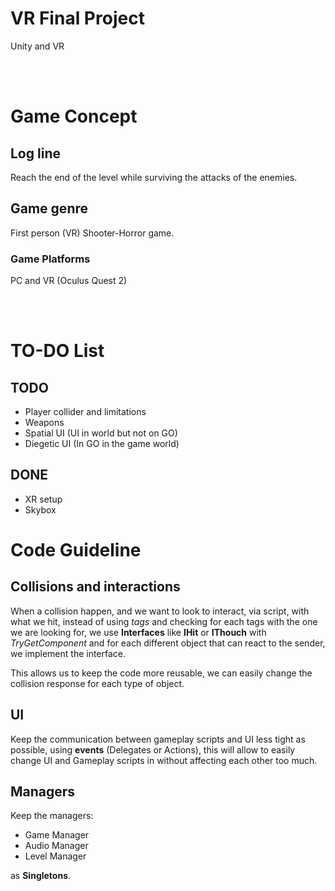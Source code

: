 # **VR Final Project**
Unity and VR

<br/><br/>
# **Game Concept**

## **Log line**
Reach the end of the level while surviving the attacks of the enemies.

## Game genre
First person (VR) Shooter-Horror game.

### Game Platforms
PC and VR (Oculus Quest 2)


<br/><br/>
# **TO-DO List**

## **TODO**
- Player collider and limitations
- Weapons
- Spatial UI (UI in world but not on GO)
- Diegetic UI (In GO in the game world)


## **DONE**
- XR setup
- Skybox

# **Code Guideline**

## **Collisions and interactions**
 
When a collision happen, and we want to look to interact, via script, with what we hit, instead of using *tags* and checking for each tags with the one we are looking for, we use **Interfaces** like **IHit** or **IThouch** with *TryGetComponent* and for each different object that can react to the sender, we implement the interface.

This allows us to keep the code more reusable, we can easily change the collision response for each type of object.

## **UI**

Keep the communication between gameplay scripts and UI less tight as possible, using **events** (Delegates or Actions), this will allow to easily change UI and Gameplay scripts in without affecting each other too much.

## **Managers**

Keep the managers:
- Game Manager
- Audio Manager
- Level Manager

as **Singletons**.